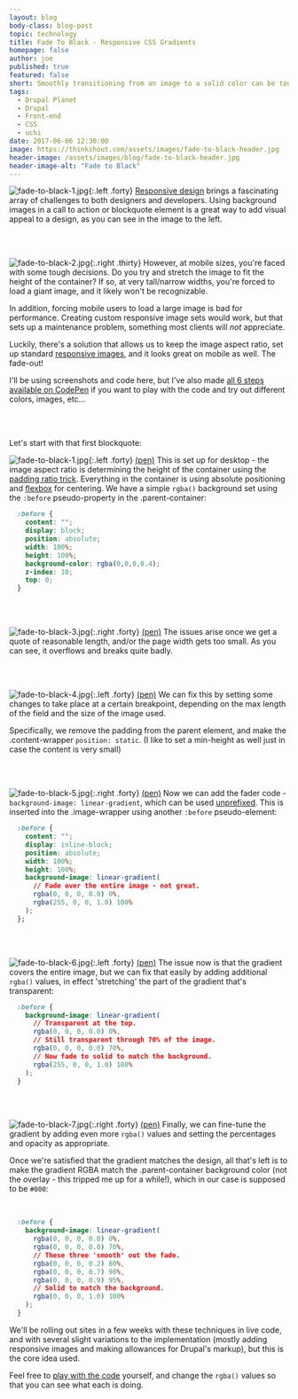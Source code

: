 ```yaml
---
layout: blog
body-class: blog-post
topic: technology
title: Fade To Black - Responsive CSS Gradients
homepage: false
author: joe
published: true
featured: false
short: Smoothly transitioning from an image to a solid color can be tough. Let's make it easier.
tags:
  - Drupal Planet
  - Drupal
  - Front-end
  - CSS
  - uchi
date: 2017-06-06 12:30:00
image: https://thinkshout.com/assets/images/fade-to-black-header.jpg
header-image: /assets/images/blog/fade-to-black-header.jpg
header-image-alt: "Fade to Black"
---
```


![fade-to-black-1.jpg](/assets/images/blog/fade-to-black-1.jpg){:.left .forty} [Responsive design](//alistapart.com/article/responsive-web-design) brings a fascinating array of challenges to both designers and developers. Using background images in a call to action or blockquote element is a great way to add visual appeal to a design, as you can see in the image to the left.

<br clear="all"><br>

![fade-to-black-2.jpg](/assets/images/blog/fade-to-black-2.jpg){:.right .thirty} However, at mobile sizes, you're faced with some tough decisions. Do you try and stretch the image to fit the height of the container? If so, at very tall/narrow widths, you're forced to load a giant image, and it likely won't be recognizable.

In addition, forcing mobile users to load a large image is bad for performance. Creating custom responsive image sets would work, but that sets up a maintenance problem, something most clients will _not_ appreciate.

Luckily, there's a solution that allows us to keep the image aspect ratio, set up standard [responsive images](//css-tricks.com/responsive-images-youre-just-changing-resolutions-use-srcset/), and it looks great on mobile as well. The fade-out!

I'll be using screenshots and code here, but I've also made [all 6 steps available on CodePen](//codepen.io/collection/XeBvKo/) if you want to play with the code and try out different colors, images, etc...


<br clear="all"><br>


Let's start with that first blockquote:

![fade-to-black-1.jpg](/assets/images/blog/fade-to-black-1.jpg){:.left .forty} [(pen)](//codepen.io/komejo/pen/GERJwy) This is set up for desktop - the image aspect ratio is determining the height of the container using the [padding ratio trick](//stackoverflow.com/questions/1495407/maintain-the-aspect-ratio-of-a-div-with-css). Everything in the container is using absolute positioning and [flexbox](https://www.sketchingwithcss.com/samplechapter/cheatsheet.html) for centering. We have a simple `rgba()` background set using the `:before` pseudo-property in the .parent-container:

~~~css
  :before {
    content: "";
    display: block;
    position: absolute;
    width: 100%;
    height: 100%;
    background-color: rgba(0,0,0,0.4);
    z-index: 10;
    top: 0;
  }
~~~

<br clear="all"><br>

![fade-to-black-3.jpg](/assets/images/blog/fade-to-black-3.jpg){:.right .forty} [(pen)](//codepen.io/komejo/pen/QgWyLN) The issues arise once we get a quote of reasonable length, and/or the page width gets too small. As you can see, it overflows and breaks quite badly.


<br clear="all"><br>


![fade-to-black-4.jpg](/assets/images/blog/fade-to-black-4.jpg){:.left .forty} [(pen)](//codepen.io/komejo/pen/XgWXWz) We can fix this by setting some changes to take place at a certain breakpoint, depending on the max length of the field and the size of the image used.

Specifically, we remove the padding from the parent element, and make the .content-wrapper `position: static`. (I like to set a min-height as well just in case the content is very small)


<br clear="all"><br>


![fade-to-black-5.jpg](/assets/images/blog/fade-to-black-5.jpg){:.right .forty} [(pen)](//codepen.io/komejo/pen/JJjGXB) Now we can add the fader code - `background-image: linear-gradient`, which can be used [unprefixed](https://caniuse.com/#search=linear-gradient). This is inserted into the .image-wrapper using another `:before` pseudo-element:

~~~css
  :before {
    content: "";
    display: inline-block;
    position: absolute;
    width: 100%;
    height: 100%;
    background-image: linear-gradient(
      // Fade over the entire image - not great.
      rgba(0, 0, 0, 0.0) 0%,
      rgba(255, 0, 0, 1.0) 100%
    );
  };
~~~

<br clear="all"><br>

![fade-to-black-6.jpg](/assets/images/blog/fade-to-black-6.jpg){:.left .forty} [(pen)](//codepen.io/komejo/pen/XgWXNZ) The issue now is that the gradient covers the entire image, but we can fix that easily by adding additional `rgba()` values, in effect 'stretching' the part of the gradient that's transparent:

~~~css
  :before {
    background-image: linear-gradient(
      // Transparent at the top.
      rgba(0, 0, 0, 0.0) 0%,
      // Still transparent through 70% of the image.
      rgba(0, 0, 0, 0.0) 70%,
      // Now fade to solid to match the background.
      rgba(255, 0, 0, 1.0) 100%
    );
  }
~~~

<br clear="all"><br>

![fade-to-black-7.jpg](/assets/images/blog/fade-to-black-7.jpg){:.right .forty} [(pen)](//codepen.io/komejo/pen/RgwrZb) Finally, we can fine-tune the gradient by adding even more `rgba()` values and setting the percentages and opacity as appropriate.

Once we're satisfied that the gradient matches the design, all that's left is to make the gradient RGBA match the .parent-container background color (not the overlay - this tripped me up for a while!), which in our case is supposed to be `#000`:


<br clear="all">

~~~css
  :before {
    background-image: linear-gradient(
      rgba(0, 0, 0, 0.0) 0%,
      rgba(0, 0, 0, 0.0) 70%,
      // These three 'smooth' out the fade.
      rgba(0, 0, 0, 0.2) 80%,
      rgba(0, 0, 0, 0.7) 90%,
      rgba(0, 0, 0, 0.9) 95%,
      // Solid to match the background.
      rgba(0, 0, 0, 1.0) 100%
    );
  }
~~~

We'll be rolling out sites in a few weeks with these techniques in live code, and with several slight variations to the implementation (mostly adding responsive images and making allowances for Drupal's markup), but this is the core idea used.

Feel free to [play with the code](//codepen.io/collection/XeBvKo/) yourself, and change the `rgba()` values so that you can see what each is doing.



